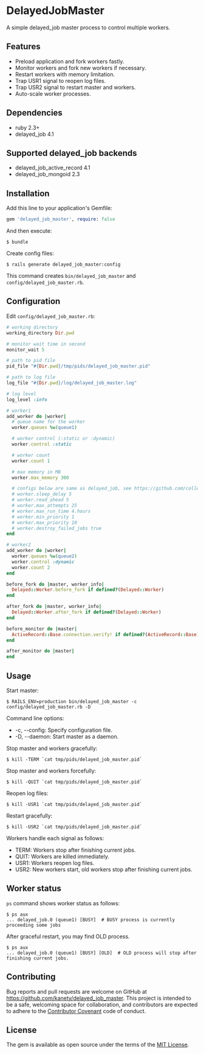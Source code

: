 # DelayedJobMaster

A simple delayed_job master process to control multiple workers.

## Features

* Preload application and fork workers fastly.
* Monitor workers and fork new workers if necessary.
* Restart workers with memory limitation.
* Trap USR1 signal to reopen log files.
* Trap USR2 signal to restart master and workers.
* Auto-scale worker processes.

## Dependencies

* ruby 2.3+
* delayed_job 4.1

## Supported delayed_job backends

* delayed_job_active_record 4.1
* delayed_job_mongoid 2.3

## Installation

Add this line to your application's Gemfile:

```ruby
gem 'delayed_job_master', require: false
```

And then execute:

    $ bundle

Create config files:

    $ rails generate delayed_job_master:config

This command creates `bin/delayed_job_master` and `config/delayed_job_master.rb`.

## Configuration

Edit `config/delayed_job_master.rb`:

```ruby
# working directory
working_directory Dir.pwd

# monitor wait time in second
monitor_wait 5

# path to pid file
pid_file "#{Dir.pwd}/tmp/pids/delayed_job_master.pid"

# path to log file
log_file "#{Dir.pwd}/log/delayed_job_master.log"

# log level
log_level :info

# worker1
add_worker do |worker|
  # queue name for the worker
  worker.queues %w(queue1)

  # worker control (:static or :dynamic)
  worker.control :static

  # worker count
  worker.count 1

  # max memory in MB
  worker.max_memory 300

  # configs below are same as delayed_job, see https://github.com/collectiveidea/delayed_job
  # worker.sleep_delay 5
  # worker.read_ahead 5
  # worker.max_attempts 25
  # worker.max_run_time 4.hours
  # worker.min_priority 1
  # worker.max_priority 10
  # worker.destroy_failed_jobs true
end

# worker2
add_worker do |worker|
  worker.queues %w(queue2)
  worker.control :dynamic
  worker.count 2
end

before_fork do |master, worker_info|
  Delayed::Worker.before_fork if defined?(Delayed::Worker)
end

after_fork do |master, worker_info|
  Delayed::Worker.after_fork if defined?(Delayed::Worker)
end

before_monitor do |master|
  ActiveRecord::Base.connection.verify! if defined?(ActiveRecord::Base)
end

after_monitor do |master|
end
```

## Usage

Start master:

    $ RAILS_ENV=production bin/delayed_job_master -c config/delayed_job_master.rb -D

Command line options:

* -c, --config: Specify configuration file.
* -D, --daemon: Start master as a daemon.

Stop master and workers gracefully:

    $ kill -TERM `cat tmp/pids/delayed_job_master.pid`

Stop master and workers forcefully:

    $ kill -QUIT `cat tmp/pids/delayed_job_master.pid`

Reopen log files:

    $ kill -USR1 `cat tmp/pids/delayed_job_master.pid`

Restart gracefully:

    $ kill -USR2 `cat tmp/pids/delayed_job_master.pid`

Workers handle each signal as follows:

* TERM: Workers stop after finishing current jobs.
* QUIT: Workers are killed immediately.
* USR1: Workers reopen log files.
* USR2: New workers start, old workers stop after finishing current jobs.

## Worker status

`ps` command shows worker status as follows:

```
$ ps aux
... delayed_job.0 (queue1) [BUSY]  # BUSY process is currently proceeding some jobs
```

After graceful restart, you may find OLD process.

```
$ ps aux
... delayed_job.0 (queue1) [BUSY] [OLD]  # OLD process will stop after finishing current jobs.
```

## Contributing

Bug reports and pull requests are welcome on GitHub at https://github.com/kanety/delayed_job_master. This project is intended to be a safe, welcoming space for collaboration, and contributors are expected to adhere to the [Contributor Covenant](http://contributor-covenant.org) code of conduct.

## License

The gem is available as open source under the terms of the [MIT License](http://opensource.org/licenses/MIT).

